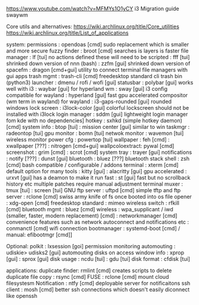 https://www.youtube.com/watch?v=MFMYs1O1yCY
i3 Migration guide swaywm

Core utils and alternatives:
https://wiki.archlinux.org/title/Core_utilities
https://wiki.archlinux.org/title/List_of_applications

system:
permissions		: opendoas [cmd] sudo replacement which is smaller and more secure
fuzzy finder	: broot [cmd] searches is layers is faster
file manager	: lf [tui] no actions defined these will need to be scripted
				: fff [tui] shrinked down version of nnn (bash)
				: zzfm [gui] shrinked down version of spacefm
				: dragon [cmd+gui] utility to connect terminal file managers with gui apps
trash mgmt		: trash-cli [cmd] freedesktop standard cli trash bin (python3)
launcher		: dmenu / rofi / wofi [gui]
statusbar		: polybar [gui] works well with i3
				: waybar [gui] for hyperland
wm				: sway [gui] i3 config compatible for wayland
				: hyperland [gui] fast gpu accelerated compositor (wm term in wayland) for wayland
				: i3-gaps-rounded [gui] rounded windows
lock screen		: i3lock-color [gui] colorful lockscreen should not be installed with i3lock
login manager	: sddm [gui] lightweight login manager fom kde with no dependencies]
hotkey			: sxhkd (simple hotkey daemon) [cmd]
system info		: btop [tui]
				: mission center [gui] similar to win taskmgr
				: radeontop [tui] gpu monitor
				: bomn [tui] netwok monitor
				: wavemon [tui] wireless monitor
power cfg		: powertop [tui]
wallpaper		: feh [cmd]
				: xwallpaper [???]
				: nitrogen [cmd+gui]
wallpcoloextract: pywal [cmd]
screenshot		: grim [cmd]
				: scrot [cmd]
system tray		: trayer [gui]
notifications	: notify [???]
				: dunst [gui]
bluetooth		: bluez [???] bluetooth stack
shell			: zsh [cmd] bash compatible / configurable / addons
terminal		: xterm [cmd] default option for many tools
				: kitty [gui]
				: alacritty [gui] gpu accelerated
				: urxvt [gui] has a deamon to make it run fast
				: st [gui] fast but no scrollback history etc multiple patches require manual adjustment
terminal muxer	: tmux [tui]
				: screen [tui] GNU
ftp server		: uftpd [cmd] simple tftp and ftp server
				: rclone [cmd] swiss army knife of fs once booted into os
file opener		: xdg-open [cmd] freedesktop standard
				: mimeo
wireless switch : rfkill [cmd]
bluetooth mgmt	: bluez [cmd]
wireless		: wpa_supplicant / iwd (smaller, faster, modern replacement) [cmd]
				: networkmanager [cmd] convenience features such as network autoconnect and notifications etc
				: conmanctl [cmd] wifi connection
bootmanager		: systemd-boot [cmd] / manual: efibootmgr [cmd]]

Optional:
polkit			: lxsession [goi] permission monitoring
automouting		: udiskie> udisks2 [gui] automouting disks on access
window info		: xprop [gui]
				: sprox [gui]
disk usage		: ncdu [tui]
				: gdu [tui]
disk format		: cfdisk [tui]

applications:
duplicate finder: rmlint [cmd] creates scripts to delete duplicate
file copy		: rsync [cmd]
FUSE			: rclone [cmd] mount cloud filesystesm
Notification	: ntfy [cmd] deployable server for notificaitons
ssh client		: mosh [cmd] better ssh connections which doesn't easily diconnect like openssh
